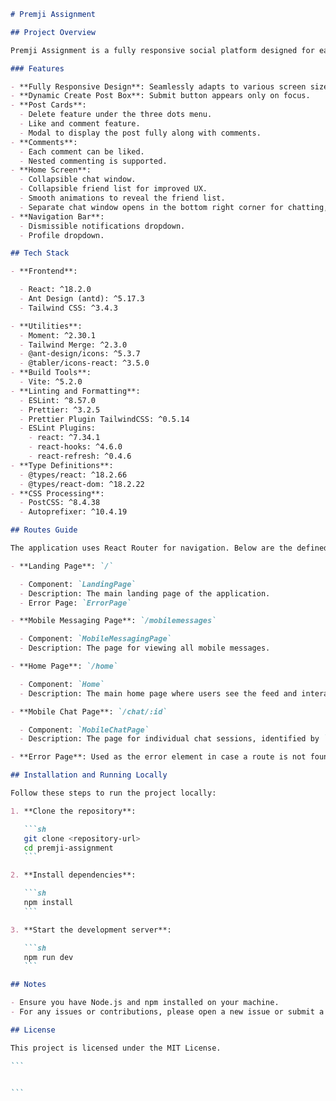 <!-- # Socials - A Modern Messaging App

This project is a front-end application built using React and a variety of powerful libraries, designed to provide a smooth and intuitive messaging experience.

## Features

- **Send and receive text messages:** Communicate with friends and family through a streamlined messaging interface.
- **Visually appealing UI:** The app utilizes the `Ant Design` library and `Tailwind CSS` for a modern and visually appealing user interface.
- **Easy routing:** `React Router DOM` enables navigation between different sections of the app, providing a structured user experience.

## Libraries Used

- **Frontend Framework:** React
- **UI Libraries & Components:**
  - Ant Design
  - @tabler/icons-react
- **Styling & Utilities:**

  - Tailwind CSS
  - clsx
  - tailwind-merge

- **Other Important Libraries:**
  - React Router DOM
  - Moment.js
  - Match-Sorter
- **Development Tools:**
  - Vite
  - ESLint
  - Prettier

## Running the Application

1. **Clone the repository:**

   ```bash
   git clone https://github.com/your-username/socials.git
   ```

2. **Navigate to the project directory:**

   ```bash
   cd socials
   ```

3. **Install dependencies:**

   ```bash
   npm install
   ```

4. **Start the development server:**

   ```bash
   npm run dev
   ```

5. **Open your browser:** The application will be accessible at `http://localhost:5173/`.

## Contributing

Contributions are always welcome! Please feel free to open issues or submit pull requests.

## License

This project is licensed under the MIT License. -->

````markdown
# Premji Assignment

## Project Overview

Premji Assignment is a fully responsive social platform designed for easy microblogging. The platform features a dynamic and user-friendly interface, enabling users to create, like, and comment on posts, as well as interact with friends through a collapsible chat window.

### Features

- **Fully Responsive Design**: Seamlessly adapts to various screen sizes and devices.
- **Dynamic Create Post Box**: Submit button appears only on focus.
- **Post Cards**:
  - Delete feature under the three dots menu.
  - Like and comment feature.
  - Modal to display the post fully along with comments.
- **Comments**:
  - Each comment can be liked.
  - Nested commenting is supported.
- **Home Screen**:
  - Collapsible chat window.
  - Collapsible friend list for improved UX.
  - Smooth animations to reveal the friend list.
  - Separate chat window opens in the bottom right corner for chatting, keeping the main content distraction-free.
- **Navigation Bar**:
  - Dismissible notifications dropdown.
  - Profile dropdown.

## Tech Stack

- **Frontend**:

  - React: ^18.2.0
  - Ant Design (antd): ^5.17.3
  - Tailwind CSS: ^3.4.3

- **Utilities**:
  - Moment: ^2.30.1
  - Tailwind Merge: ^2.3.0
  - @ant-design/icons: ^5.3.7
  - @tabler/icons-react: ^3.5.0
- **Build Tools**:
  - Vite: ^5.2.0
- **Linting and Formatting**:
  - ESLint: ^8.57.0
  - Prettier: ^3.2.5
  - Prettier Plugin TailwindCSS: ^0.5.14
  - ESLint Plugins:
    - react: ^7.34.1
    - react-hooks: ^4.6.0
    - react-refresh: ^0.4.6
- **Type Definitions**:
  - @types/react: ^18.2.66
  - @types/react-dom: ^18.2.22
- **CSS Processing**:
  - PostCSS: ^8.4.38
  - Autoprefixer: ^10.4.19

## Routes Guide

The application uses React Router for navigation. Below are the defined routes:

- **Landing Page**: `/`

  - Component: `LandingPage`
  - Description: The main landing page of the application.
  - Error Page: `ErrorPage`

- **Mobile Messaging Page**: `/mobilemessages`

  - Component: `MobileMessagingPage`
  - Description: The page for viewing all mobile messages.

- **Home Page**: `/home`

  - Component: `Home`
  - Description: The main home page where users see the feed and interact with posts.

- **Mobile Chat Page**: `/chat/:id`

  - Component: `MobileChatPage`
  - Description: The page for individual chat sessions, identified by `id`.

- **Error Page**: Used as the error element in case a route is not found or an error occurs.

## Installation and Running Locally

Follow these steps to run the project locally:

1. **Clone the repository**:

   ```sh
   git clone <repository-url>
   cd premji-assignment
   ```

2. **Install dependencies**:

   ```sh
   npm install
   ```

3. **Start the development server**:

   ```sh
   npm run dev
   ```

## Notes

- Ensure you have Node.js and npm installed on your machine.
- For any issues or contributions, please open a new issue or submit a pull request.

## License

This project is licensed under the MIT License.

```


```
````
